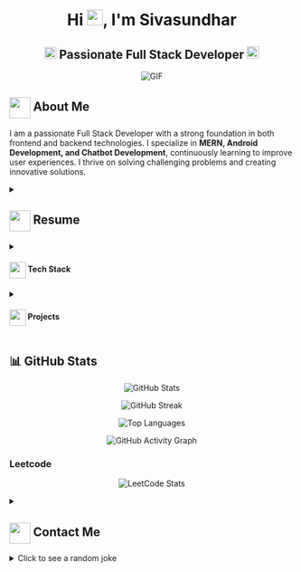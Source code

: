 <h1 align="center">Hi <img src="https://github.com/Sivasundhar16/Sivasundhar16/blob/main/icons/Hi.gif" width="28px"/>, I'm Sivasundhar</h1>
<h2 align="center">
  <img src="https://komarev.com/ghpvc/?username=Sivasundhar16&color=dc143c&style=for-the-badge" alt="Profile Views" style="height:21px;">
  Passionate Full Stack Developer
  <a href="https://[your-portfolio-link]">
    <img src="https://img.shields.io/badge/Portfolio-543DE0?style=for-the-badge&logo=About.me&logoColor=white" alt="Portfolio" style="height:22px;">
  </a>
</h2>
<div align="center">
  <img alt="GIF" src="https://media4.giphy.com/media/11KzOet1ElBDz2/giphy.gif?cid=6c09b952ufa3xxbbm0mpuadm2zaik3wjp4m9luz2ly0lyz8d&ep=v1_internal_gif_by_id&rid=giphy.gif&ct=g" />
</div> 

## <img align='center' src="https://i.giphy.com/media/v1.Y2lkPTc5MGI3NjExdjh2dDM4bDhyYzM5NmppaHJ6dG56Mmh3bTkyanFkdWRvZ3R1cGoycSZlcD12MV9pbnRlcm5hbF9naWZfYnlfaWQmY3Q9ZQ/LOnt6uqjD9OexmQJRB/giphy.gif" width="37" /> About Me

I am a passionate Full Stack Developer with a strong foundation in both frontend and backend technologies. I specialize in **MERN, Android Development, and Chatbot Development**, continuously learning to improve user experiences. I thrive on solving challenging problems and creating innovative solutions.

<details>
 <summary>
    <h2> 
      <img align="center" src="https://github.com/Sivasundhar16/Sivasundhar16/blob/main/icons/about.png" width="37" /> 
    Resume
    </h2>
</summary>

 <details>
  <summary><h4> <img align="center" src="https://github.com/Sivasundhar16/Sivasundhar16/blob/main/icons/academics.gif" width="29"/> Academics</h4></summary>
  <span><img src="https://img.shields.io/badge/BTECH-Anna%20University-1877F2?style=for-the-badge"></span>
  <span><img src="https://img.shields.io/badge/GPA-7.9-EFEEE9?style=for-the-badge"></span>
 </details>

 <details>
  <summary><h4> <img align="center" src="https://github.com/Sivasundhar16/Sivasundhar16/blob/main/icons/experience.gif" width="29"/> Experience</h4></summary>
  - **Passionate Full Stack Developer**
 </details>
</details>

<details>
  <summary><h4> <img align="center" src="https://github.com/Sivasundhar16/Sivasundhar16/blob/main/icons/techstack.gif" width="29"/> Tech Stack</h4></summary>

  ![C++](https://img.shields.io/badge/c++-%2300599C.svg?style=for-the-badge&logo=c%2B%2B&logoColor=white)  
  ![JavaScript](https://img.shields.io/badge/javascript-%23323330.svg?style=for-the-badge&logo=javascript&logoColor=%23F7DF1E) 
  ![React](https://img.shields.io/badge/react-%2320232a.svg?style=for-the-badge&logo=react&logoColor=%2361DAFB) 

</details>

<details>
  <summary><h4> <img align="center" src="https://github.com/Sivasundhar16/Sivasundhar16/blob/main/icons/projects.gif" width="29"/> Projects</h4></summary>

  #### <a href="https://github.com/Sivasundhar16/NextWatch">NextWatch - Netflix Clone</a>
  <span><img src="https://img.shields.io/badge/Node.js-%2343853D.svg?style=for-the-badge&logo=node.js&logoColor=white"> <img src="https://img.shields.io/badge/MongoDB-%234ea94b.svg?style=for-the-badge&logo=mongodb&logoColor=white"></span>
  - Implemented a Netflix-like experience using MERN stack.
  
  #### <a href="https://github.com/Sivasundhar16/EmployeeManagementSystem">Employee Management System</a>
  <span><img src="https://img.shields.io/badge/Java-%23ED8B00.svg?style=for-the-badge&logo=java&logoColor=white"> <img src="https://img.shields.io/badge/SpringBoot-%236DB33F.svg?style=for-the-badge&logo=spring&logoColor=white"></span>
  - Built a system to manage employee records efficiently.

  #### <a href="https://github.com/Sivasundhar16/LinkedGrow">LinkedGrow - Online Job Search Platform</a>
  <span><img src="https://img.shields.io/badge/React-%2320232a.svg?style=for-the-badge&logo=react&logoColor=%2361DAFB"> <img src="https://img.shields.io/badge/Firebase-%23FFCA28.svg?style=for-the-badge&logo=firebase&logoColor=white"></span>
  - Created an online platform to help users search for jobs and connect with employers.

</details>

## 📊 GitHub Stats
<div align="center">
  
  ![GitHub Stats](https://github-readme-stats.vercel.app/api?username=Sivasundhar16&theme=tokyonight&hide_border=false&include_all_commits=true&count_private=true)

  ![GitHub Streak](https://github-readme-streak-stats.herokuapp.com/?user=Sivasundhar16&theme=tokyonight&hide_border=false)

  ![Top Languages](https://github-readme-stats.vercel.app/api/top-langs/?username=Sivasundhar16&theme=tokyonight&hide_border=false&include_all_commits=true&count_private=true&layout=compact)

  ![GitHub Activity Graph](https://github-readme-activity-graph.vercel.app/graph?username=Sivasundhar16&theme=tokyo-night)
  
</div>

### Leetcode
<div align="center">

![LeetCode Stats](https://leetcode.card.workers.dev/Sivasundhar16?theme=auto&font=baloo&extension=null)

</div>

<details>
  <summary><h2> <img align="center" src="https://github.com/Sivasundhar16/Sivasundhar16/blob/main/icons/Contact.gif" width="37"/> Contact Me</h2></summary>
  <p>
    <i>You can reach out to me via</i>
    <a href="mailto:vssiva18@gmail.com">
      <img align="center" src="https://github.com/Sivasundhar16/Sivasundhar16/blob/main/icons/Gmail.gif" width="100"/>
    </a>
  </p>
</details>

<details>
  <summary>Click to see a random joke</summary>
  <div align="center">

  ![Jokes Card](https://readme-jokes.vercel.app/api?theme=halloween)

  </div>
</details>
